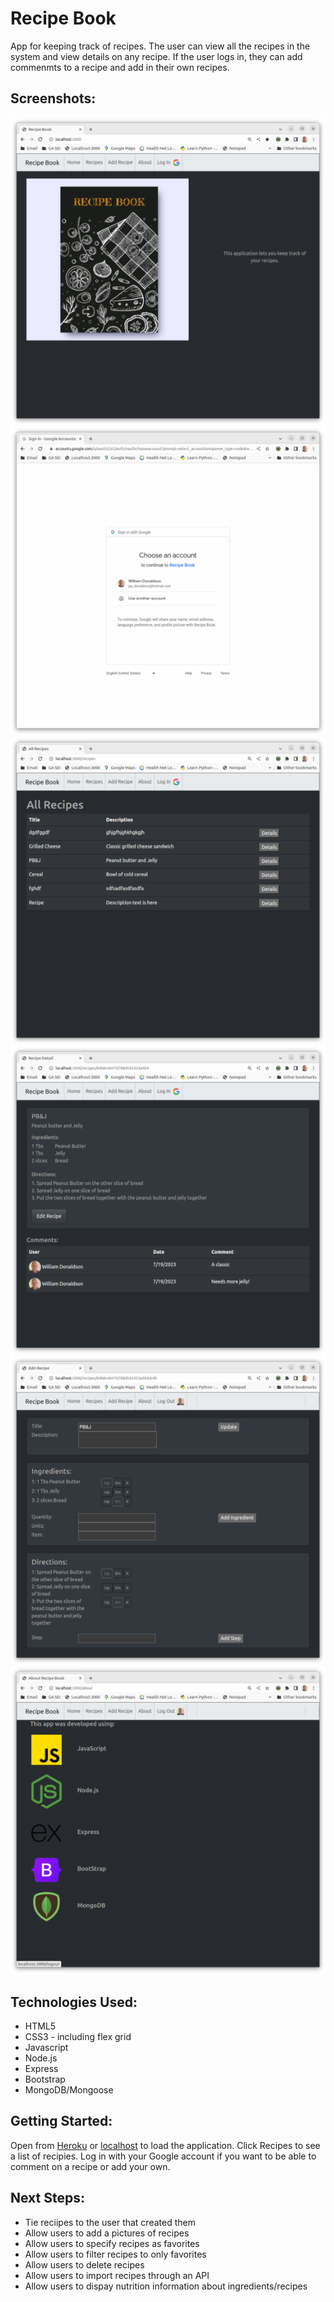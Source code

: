 # Recipe Book

App for keeping track of recipes.  The user can view all the recipes in the system and view details on any recipe. If the user logs in, they can add commenmts to a recipe and add in their own recipes.

## Screenshots:
![Recipe1](recipe1.v01.png)
![Recipe1a](recipe1a.v01.png)
![Recipe2](recipe2.v01.png)
![Recipe3](recipe3.v01.png)
![Recipe4](recipe4.v01.png)
![Recipe5](recipe5.v01.png)

## Technologies Used:

* HTML5
* CSS3 - including flex grid
* Javascript
* Node.js
* Express
* Bootstrap
* MongoDB/Mongoose

## Getting Started:

Open from [Heroku](https://damp-caverns-98404-42a1560c1f01.herokuapp.com/) or [localhost](http://localhost:3000/) to load the application. Click Recipes to see a list of recipies. Log in with your Google account if you want to be able to comment on a recipe or add your own.

## Next Steps:
* Tie reciipes to the user that created them
* Allow users to add a pictures of recipes
* Allow users to specify recipes as favorites
* Allow users to filter recipes to only favorites
* Allow users to delete recipes
* Allow users to import recipes through an API
* Allow users to dispay nutrition information about ingredients/recipes


